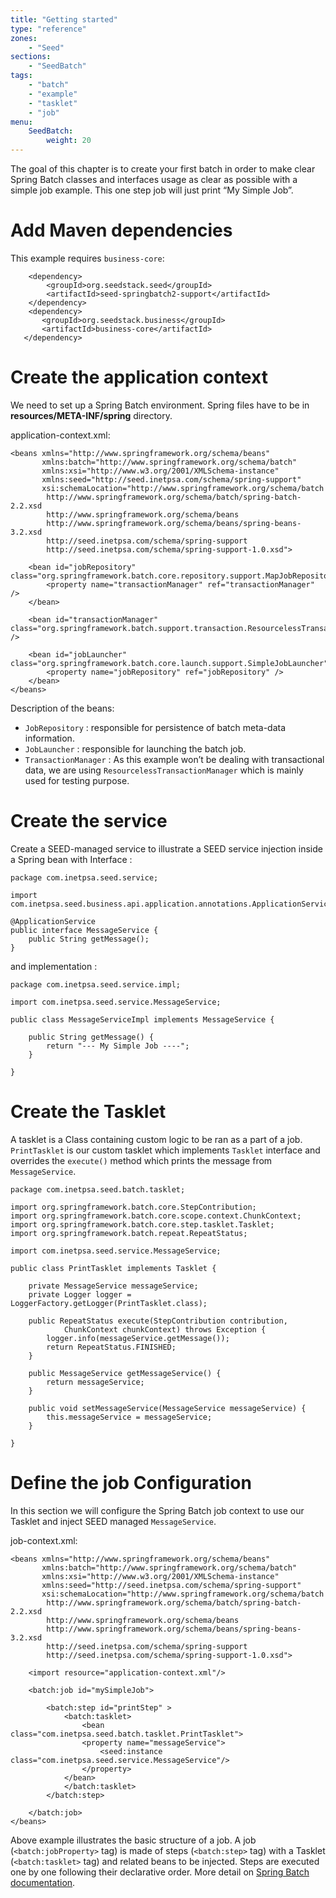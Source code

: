 ```yaml
---
title: "Getting started"
type: "reference"
zones:
    - "Seed"
sections:
    - "SeedBatch"
tags:
    - "batch"
    - "example"
    - "tasklet"
    - "job"
menu:
    SeedBatch:
        weight: 20
---
```


The goal of this chapter is to create your first batch in order to make clear Spring Batch classes and
interfaces usage as clear as possible with a simple job example. This one step job will just print “My Simple Job”.

# Add Maven dependencies

This example requires `business-core`:

 		<dependency>
            <groupId>org.seedstack.seed</groupId>
            <artifactId>seed-springbatch2-support</artifactId>
        </dependency>
        <dependency>
           <groupId>org.seedstack.business</groupId>
           <artifactId>business-core</artifactId>
       </dependency>


# Create the application context

We need to set up a Spring Batch environment. Spring files have to be in **resources/META-INF/spring** directory.

application-context.xml:

    <beans xmlns="http://www.springframework.org/schema/beans"
           xmlns:batch="http://www.springframework.org/schema/batch"
           xmlns:xsi="http://www.w3.org/2001/XMLSchema-instance"
           xmlns:seed="http://seed.inetpsa.com/schema/spring-support"
           xsi:schemaLocation="http://www.springframework.org/schema/batch
            http://www.springframework.org/schema/batch/spring-batch-2.2.xsd
            http://www.springframework.org/schema/beans
            http://www.springframework.org/schema/beans/spring-beans-3.2.xsd
            http://seed.inetpsa.com/schema/spring-support
            http://seed.inetpsa.com/schema/spring-support-1.0.xsd">
     
        <bean id="jobRepository" class="org.springframework.batch.core.repository.support.MapJobRepositoryFactoryBean">
            <property name="transactionManager" ref="transactionManager" />
        </bean>
    
        <bean id="transactionManager" class="org.springframework.batch.support.transaction.ResourcelessTransactionManager" />
    
        <bean id="jobLauncher" class="org.springframework.batch.core.launch.support.SimpleJobLauncher">
            <property name="jobRepository" ref="jobRepository" />
        </bean>
    </beans>

Description of the beans:

- `JobRepository` : responsible for persistence of batch meta-data information.
- `JobLauncher` : responsible for launching the batch job.
- `TransactionManager` : As this example won’t be dealing with transactional data, we are using `ResourcelessTransactionManager` which is mainly used for testing purpose.

# Create the service

Create a SEED-managed service to illustrate a SEED service injection inside a Spring bean with Interface :

    package com.inetpsa.seed.service;

    import com.inetpsa.seed.business.api.application.annotations.ApplicationService;

    @ApplicationService
    public interface MessageService {
        public String getMessage();
    }

and implementation :

    package com.inetpsa.seed.service.impl;

    import com.inetpsa.seed.service.MessageService;

    public class MessageServiceImpl implements MessageService {

        public String getMessage() {
            return "--- My Simple Job ----";
        }

    }

# Create the Tasklet

A tasklet is a Class containing custom logic to be ran as a part of a job. `PrintTasklet` is our custom tasklet which
implements `Tasklet` interface and overrides the `execute()` method which prints the message from `MessageService`.

    package com.inetpsa.seed.batch.tasklet;
    
    import org.springframework.batch.core.StepContribution;
    import org.springframework.batch.core.scope.context.ChunkContext;
    import org.springframework.batch.core.step.tasklet.Tasklet;
    import org.springframework.batch.repeat.RepeatStatus;
    
    import com.inetpsa.seed.service.MessageService;
    
    public class PrintTasklet implements Tasklet {
    
        private MessageService messageService;
        private Logger logger = LoggerFactory.getLogger(PrintTasklet.class);
    
        public RepeatStatus execute(StepContribution contribution,
                ChunkContext chunkContext) throws Exception {
            logger.info(messageService.getMessage());
            return RepeatStatus.FINISHED;
        }
    
        public MessageService getMessageService() {
            return messageService;
        }
    
        public void setMessageService(MessageService messageService) {
            this.messageService = messageService;
        }
        
    }

# Define the job Configuration

In this section we will configure the Spring Batch job context to use our Tasklet and inject SEED managed `MessageService`.

job-context.xml:

    <beans xmlns="http://www.springframework.org/schema/beans"
           xmlns:batch="http://www.springframework.org/schema/batch"
           xmlns:xsi="http://www.w3.org/2001/XMLSchema-instance"
           xmlns:seed="http://seed.inetpsa.com/schema/spring-support"
           xsi:schemaLocation="http://www.springframework.org/schema/batch
            http://www.springframework.org/schema/batch/spring-batch-2.2.xsd
            http://www.springframework.org/schema/beans
            http://www.springframework.org/schema/beans/spring-beans-3.2.xsd
            http://seed.inetpsa.com/schema/spring-support
            http://seed.inetpsa.com/schema/spring-support-1.0.xsd">
     
        <import resource="application-context.xml"/>
        
        <batch:job id="mySimpleJob">
        
            <batch:step id="printStep" >
                <batch:tasklet>
                    <bean class="com.inetpsa.seed.batch.tasklet.PrintTasklet">
                    <property name="messageService">
                        <seed:instance class="com.inetpsa.seed.service.MessageService"/>
                    </property>
                </bean>
                </batch:tasklet>
            </batch:step>
        
        </batch:job>
    </beans>

Above example illustrates the basic structure of a job. A job (`<batch:jobProperty>` tag) is made of steps (`<batch:step>` tag) 
with a Tasklet (`<batch:tasklet>` tag) and related beans to be injected. Steps are executed one by one following their declarative order. 
More detail on [Spring Batch documentation](http://docs.spring.io/spring-batch/reference/html/index.html).